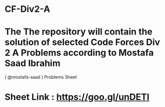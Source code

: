 # CF-Div2-A
# The The repository will contain the solution of selected Code Forces Div 2 A Problems according to Mostafa Saad Ibrahim 
( @mostafa-saad ) Problems Sheet 
# Sheet Link : https://goo.gl/unDETI
